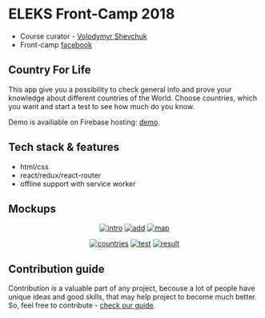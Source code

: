 # ELEKS Front-Camp 2018

* Course curator - [Volodymyr Shevchuk](https://github.com/dosandk)
* Front-camp [facebook](https://www.facebook.com/groups/270300106928894)

## Country For Life
This app give you a possibility to check general info and prove your knowledge about different countries of the World. Choose countries, which you want and start a test to see how much do you know.

Demo is availiable on Firebase hosting: [demo](https://country-for-life.firebaseapp.com/).  

## Tech stack & features

* html/css
* react/redux/react-router
* offline support with service worker

## Mockups

<div align="center">
<a href="https://ibb.co/26yk3b4"><img src="https://i.ibb.co/26yk3b4/intro.jpg" alt="intro" border="0"></a>
<a href="https://ibb.co/dGy9NpS"><img src="https://i.ibb.co/dGy9NpS/add.jpg" alt="add" border="0"></a>
<a href="https://ibb.co/zfd6s15"><img src="https://i.ibb.co/zfd6s15/map.jpg" alt="map" border="0"></a>
<p><a href="https://ibb.co/nccpx20"><img src="https://i.ibb.co/nccpx20/countries.jpg" alt="countries" border="0"></a>
<a href="https://ibb.co/C24y0KQ"><img src="https://i.ibb.co/C24y0KQ/test.jpg" alt="test" border="0"></a>
<a href="https://ibb.co/pQzTj61"><img src="https://i.ibb.co/pQzTj61/result.jpg" alt="result" border="0"></a>
</div>

## Contribution guide

Contribution is a valuable part of any project, becouse a lot of people have unique ideas and good skills, that may help project to 
become much better. So, feel free to contribute - [check our guide](https://github.com/DanteTheDevil/CountryForLife/blob/master/.github/CONTRIBUTING.md).

